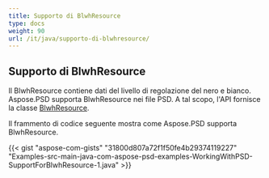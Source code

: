 ```yaml
---
title: Supporto di BlwhResource
type: docs
weight: 90
url: /it/java/supporto-di-blwhresource/
---
```


## **Supporto di BlwhResource**
Il BlwhResource contiene dati del livello di regolazione del nero e bianco. Aspose.PSD supporta BlwhResource nei file PSD. A tal scopo, l'API fornisce la classe [BlwhResource](https://reference.aspose.com/java/psd/com.aspose.psd.fileformats.psd.layers.layerresources/BlwhResource).

Il frammento di codice seguente mostra come Aspose.PSD supporta BlwhResource.

{{< gist "aspose-com-gists" "31800d807a72f1f50fe4b29374119227" "Examples-src-main-java-com-aspose-psd-examples-WorkingWithPSD-SupportForBlwhResource-1.java" >}}
